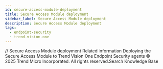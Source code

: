 ```yaml
---
id: secure-access-module-deployment
title: Secure Access Module deployment
sidebar_label: Secure Access Module deployment
description: Secure Access Module deployment
tags:
  - endpoint-security
  - trend-vision-one
---
```


/*<![CDATA[*/ $('#title').html($('meta[name=map-description]').attr('content')); /*]]>*/ Secure Access Module deployment Related information Deploying the Secure Access Module to Trend Vision One Endpoint Security agents © 2025 Trend Micro Incorporated. All rights reserved.Search Knowledge Base